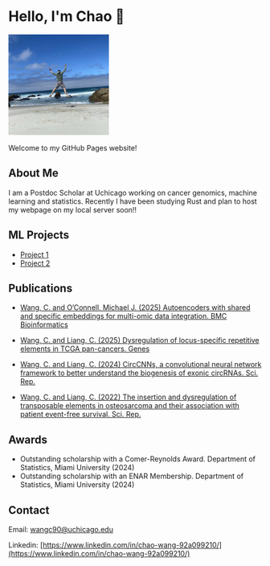 # Hello, I'm Chao 👋
<img src="images/jump.JPG" alt="Profile" width="200">

Welcome to my GitHub Pages website!

## About Me
I am a Postdoc Scholar at Uchicago working on cancer genomics, machine learning and statistics. Recently I have been studying Rust and plan to host my webpage on my local server soon!!

## ML Projects
- [Project 1](https://github.com/wangc90/AE_Data_Integration)
- [Project 2](https://github.com/wangc90/CircCNNs)

## Publications
- [Wang, C. and O’Connell, Michael J. (2025) Autoencoders with shared and specific embeddings for multi-omic data integration. BMC Bioinformatics](https://bmcbioinformatics.biomedcentral.com/articles/10.1186/s12859-025-06245-7)

- [Wang, C. and Liang, C. (2025) Dysregulation of locus-specific repetitive elements in TCGA pan-cancers. Genes](https://www.mdpi.com/2073-4425/16/5/528)

- [Wang, C. and Liang, C. (2024) CircCNNs, a convolutional neural network framework to better understand the biogenesis of exonic circRNAs. Sci. Rep.](https://www.nature.com/articles/s41598-024-69262-1)

- [Wang, C. and Liang, C. (2022) The insertion and dysregulation of transposable elements in osteosarcoma and their association with patient event-free survival. Sci. Rep.](https://www.nature.com/articles/s41598-021-04208-5)

## Awards
- Outstanding scholarship with a Comer-Reynolds Award. Department of Statistics, Miami University (2024)
- Outstanding scholarship with an ENAR Membership. Department of Statistics, Miami University (2024)

## Contact
Email: [wangc90@uchicago.edu](mailto:wangc90@uchicago.edu)

Linkedin: [https://www.linkedin.com/in/chao-wang-92a099210/](https://www.linkedin.com/in/chao-wang-92a099210/) 
